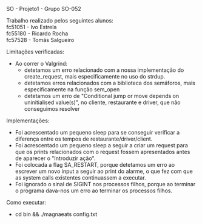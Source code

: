 SO - Projeto1 - Grupo SO-052

Trabalho realizado pelos seguintes alunos:  
fc51051 - Ivo Estrela  
fc55180 - Ricardo Rocha  
fc57528 - Tomás Salgueiro  

Limitações verificadas:
* Ao correr o Valgrind:
  * detetamos um erro relacionado com a nossa implementação do create_request, mais especificamente
    no uso do strdup.
  * detetamos erros relacionados com a biblioteca dos semáforos, mais especificamente na função sem_open
  * detetamos um erro de "Conditional jump or move depends on uninitialised value(s)", no cliente, restaurante e driver,
que não conseguimos resolver

Implementações:
* Foi acrescentado um pequeno sleep para se conseguir verificar a diferença entre os tempos de restaurante/driver/client.
* Foi acrescentado um pequeno sleep a seguir a criar um request para que os prints relacionados com o request fossem
apresentados antes de aparecer o "Introduzir ação".
* Foi colocada a flag SA_RESTART, porque detetamos um erro ao escrever um novo input a seguir ao print do alarme, o que fez
com que as system calls existentes continuassem a executar.
* Foi ignorado o sinal de SIGINT nos processos filhos, porque ao terminar o programa dava-nos um erro ao terminar os processos
filhos.

Como executar:
* cd bin && ./magnaeats config.txt
